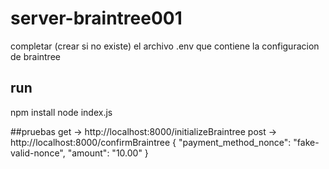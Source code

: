 # server-braintree001

completar (crear si no existe) el archivo .env que contiene la configuracion de braintree

## run
npm install
node index.js 


##pruebas
get -> http://localhost:8000/initializeBraintree
post -> http://localhost:8000/confirmBraintree
{
  "payment_method_nonce": "fake-valid-nonce",
  "amount": "10.00"
}
